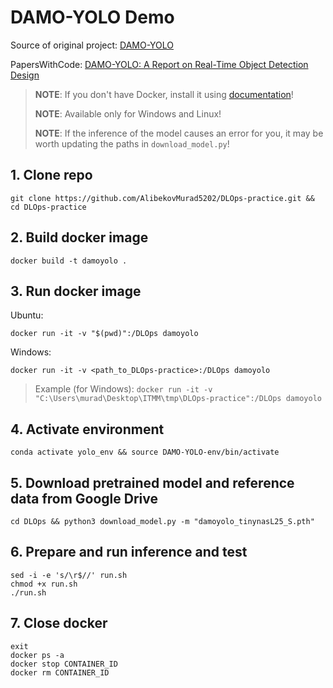 # DAMO-YOLO Demo

Source of original project: [DAMO-YOLO](https://github.com/tinyvision/DAMO-YOLO.git)

PapersWithCode: [DAMO-YOLO: A Report on Real-Time Object Detection Design](https://paperswithcode.com/paper/damo-yolo-a-report-on-real-time-object)

> __NOTE__: If you don't have Docker, install it using [documentation](https://docs.docker.com/get-docker/)!
>
> __NOTE__: Available only for Windows and Linux!
>
> __NOTE__: If the inference of the model causes an error for you, it may be worth updating the paths in `download_model.py`!

## 1. Clone repo
```
git clone https://github.com/AlibekovMurad5202/DLOps-practice.git && cd DLOps-practice
```

## 2. Build docker image
```
docker build -t damoyolo .
```

## 3. Run docker image
Ubuntu:
```
docker run -it -v "$(pwd)":/DLOps damoyolo
```
Windows:
```
docker run -it -v <path_to_DLOps-practice>:/DLOps damoyolo
```
> Example (for Windows): `docker run -it -v "C:\Users\murad\Desktop\ITMM\tmp\DLOps-practice":/DLOps damoyolo`

## 4. Activate environment
```
conda activate yolo_env && source DAMO-YOLO-env/bin/activate
```

## 5. Download pretrained model and reference data from Google Drive
```
cd DLOps && python3 download_model.py -m "damoyolo_tinynasL25_S.pth"
```

## 6. Prepare and run inference and test
```
sed -i -e 's/\r$//' run.sh
chmod +x run.sh
./run.sh
```

## 7. Close docker
```
exit
docker ps -a
docker stop CONTAINER_ID
docker rm CONTAINER_ID
```
